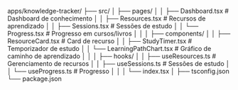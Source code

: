 apps/knowledge-tracker/
├── src/
│   ├── pages/
│   │   ├── Dashboard.tsx           # Dashboard de conhecimento
│   │   ├── Resources.tsx           # Recursos de aprendizado
│   │   ├── Sessions.tsx            # Sessões de estudo
│   │   └── Progress.tsx            # Progresso em cursos/livros
│   │
│   ├── components/
│   │   ├── ResourceCard.tsx        # Card de recurso
│   │   ├── StudyTimer.tsx          # Temporizador de estudo
│   │   └── LearningPathChart.tsx   # Gráfico de caminho de aprendizado
│   │
│   ├── hooks/
│   │   ├── useResources.ts         # Gerenciamento de recursos
│   │   ├── useSessions.ts          # Sessões de estudo
│   │   └── useProgress.ts          # Progresso
│   │
│   └── index.tsx
│
├── tsconfig.json
└── package.json